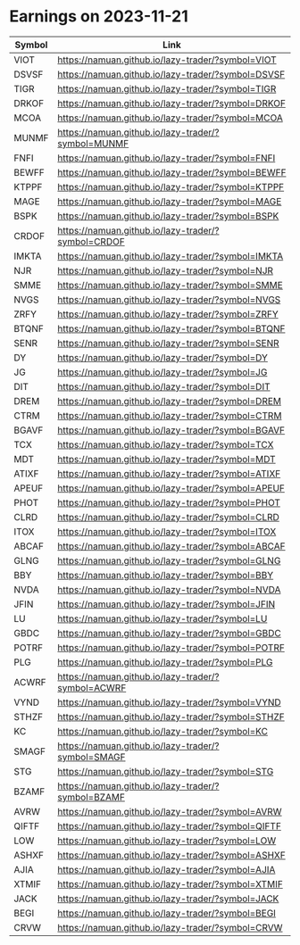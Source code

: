 # Earnings on 2023-11-21

| Symbol | Link |
| ---| --- |
| VIOT | https://namuan.github.io/lazy-trader/?symbol=VIOT |
| DSVSF | https://namuan.github.io/lazy-trader/?symbol=DSVSF |
| TIGR | https://namuan.github.io/lazy-trader/?symbol=TIGR |
| DRKOF | https://namuan.github.io/lazy-trader/?symbol=DRKOF |
| MCOA | https://namuan.github.io/lazy-trader/?symbol=MCOA |
| MUNMF | https://namuan.github.io/lazy-trader/?symbol=MUNMF |
| FNFI | https://namuan.github.io/lazy-trader/?symbol=FNFI |
| BEWFF | https://namuan.github.io/lazy-trader/?symbol=BEWFF |
| KTPPF | https://namuan.github.io/lazy-trader/?symbol=KTPPF |
| MAGE | https://namuan.github.io/lazy-trader/?symbol=MAGE |
| BSPK | https://namuan.github.io/lazy-trader/?symbol=BSPK |
| CRDOF | https://namuan.github.io/lazy-trader/?symbol=CRDOF |
| IMKTA | https://namuan.github.io/lazy-trader/?symbol=IMKTA |
| NJR | https://namuan.github.io/lazy-trader/?symbol=NJR |
| SMME | https://namuan.github.io/lazy-trader/?symbol=SMME |
| NVGS | https://namuan.github.io/lazy-trader/?symbol=NVGS |
| ZRFY | https://namuan.github.io/lazy-trader/?symbol=ZRFY |
| BTQNF | https://namuan.github.io/lazy-trader/?symbol=BTQNF |
| SENR | https://namuan.github.io/lazy-trader/?symbol=SENR |
| DY | https://namuan.github.io/lazy-trader/?symbol=DY |
| JG | https://namuan.github.io/lazy-trader/?symbol=JG |
| DIT | https://namuan.github.io/lazy-trader/?symbol=DIT |
| DREM | https://namuan.github.io/lazy-trader/?symbol=DREM |
| CTRM | https://namuan.github.io/lazy-trader/?symbol=CTRM |
| BGAVF | https://namuan.github.io/lazy-trader/?symbol=BGAVF |
| TCX | https://namuan.github.io/lazy-trader/?symbol=TCX |
| MDT | https://namuan.github.io/lazy-trader/?symbol=MDT |
| ATIXF | https://namuan.github.io/lazy-trader/?symbol=ATIXF |
| APEUF | https://namuan.github.io/lazy-trader/?symbol=APEUF |
| PHOT | https://namuan.github.io/lazy-trader/?symbol=PHOT |
| CLRD | https://namuan.github.io/lazy-trader/?symbol=CLRD |
| ITOX | https://namuan.github.io/lazy-trader/?symbol=ITOX |
| ABCAF | https://namuan.github.io/lazy-trader/?symbol=ABCAF |
| GLNG | https://namuan.github.io/lazy-trader/?symbol=GLNG |
| BBY | https://namuan.github.io/lazy-trader/?symbol=BBY |
| NVDA | https://namuan.github.io/lazy-trader/?symbol=NVDA |
| JFIN | https://namuan.github.io/lazy-trader/?symbol=JFIN |
| LU | https://namuan.github.io/lazy-trader/?symbol=LU |
| GBDC | https://namuan.github.io/lazy-trader/?symbol=GBDC |
| POTRF | https://namuan.github.io/lazy-trader/?symbol=POTRF |
| PLG | https://namuan.github.io/lazy-trader/?symbol=PLG |
| ACWRF | https://namuan.github.io/lazy-trader/?symbol=ACWRF |
| VYND | https://namuan.github.io/lazy-trader/?symbol=VYND |
| STHZF | https://namuan.github.io/lazy-trader/?symbol=STHZF |
| KC | https://namuan.github.io/lazy-trader/?symbol=KC |
| SMAGF | https://namuan.github.io/lazy-trader/?symbol=SMAGF |
| STG | https://namuan.github.io/lazy-trader/?symbol=STG |
| BZAMF | https://namuan.github.io/lazy-trader/?symbol=BZAMF |
| AVRW | https://namuan.github.io/lazy-trader/?symbol=AVRW |
| QIFTF | https://namuan.github.io/lazy-trader/?symbol=QIFTF |
| LOW | https://namuan.github.io/lazy-trader/?symbol=LOW |
| ASHXF | https://namuan.github.io/lazy-trader/?symbol=ASHXF |
| AJIA | https://namuan.github.io/lazy-trader/?symbol=AJIA |
| XTMIF | https://namuan.github.io/lazy-trader/?symbol=XTMIF |
| JACK | https://namuan.github.io/lazy-trader/?symbol=JACK |
| BEGI | https://namuan.github.io/lazy-trader/?symbol=BEGI |
| CRVW | https://namuan.github.io/lazy-trader/?symbol=CRVW |
